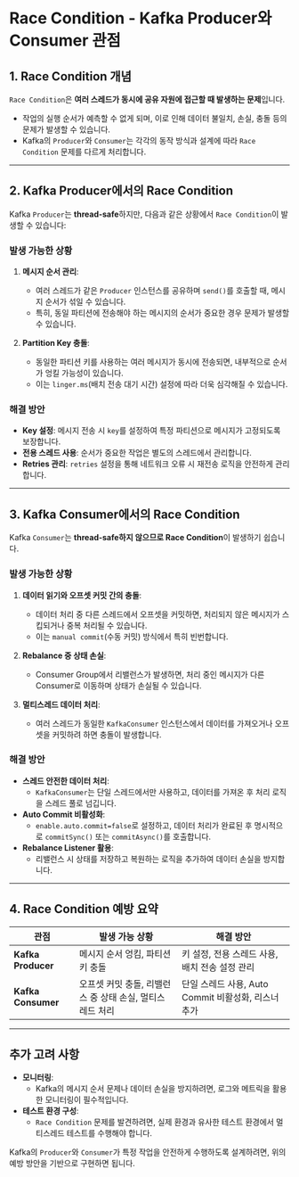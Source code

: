 

# Race Condition - Kafka Producer와 Consumer 관점

## 1. Race Condition 개념
`Race Condition`은 **여러 스레드가 동시에 공유 자원에 접근할 때 발생하는 문제**입니다.  
- 작업의 실행 순서가 예측할 수 없게 되며, 이로 인해 데이터 불일치, 손실, 충돌 등의 문제가 발생할 수 있습니다.
- Kafka의 `Producer`와 `Consumer`는 각각의 동작 방식과 설계에 따라 `Race Condition` 문제를 다르게 처리합니다.

---

## 2. Kafka Producer에서의 Race Condition

Kafka `Producer`는 **thread-safe**하지만, 다음과 같은 상황에서 `Race Condition`이 발생할 수 있습니다:

### 발생 가능한 상황
1. **메시지 순서 관리**:
   - 여러 스레드가 같은 `Producer` 인스턴스를 공유하며 `send()`를 호출할 때, 메시지 순서가 섞일 수 있습니다.
   - 특히, 동일 파티션에 전송해야 하는 메시지의 순서가 중요한 경우 문제가 발생할 수 있습니다.

2. **Partition Key 충돌**:
   - 동일한 파티션 키를 사용하는 여러 메시지가 동시에 전송되면, 내부적으로 순서가 엉킬 가능성이 있습니다.
   - 이는 `linger.ms`(배치 전송 대기 시간) 설정에 따라 더욱 심각해질 수 있습니다.

### 해결 방안
- **Key 설정**: 메시지 전송 시 `key`를 설정하여 특정 파티션으로 메시지가 고정되도록 보장합니다.
- **전용 스레드 사용**: 순서가 중요한 작업은 별도의 스레드에서 관리합니다.
- **Retries 관리**: `retries` 설정을 통해 네트워크 오류 시 재전송 로직을 안전하게 관리합니다.

---

## 3. Kafka Consumer에서의 Race Condition

Kafka `Consumer`는 **thread-safe하지 않으므로 Race Condition**이 발생하기 쉽습니다.

### 발생 가능한 상황
1. **데이터 읽기와 오프셋 커밋 간의 충돌**:
   - 데이터 처리 중 다른 스레드에서 오프셋을 커밋하면, 처리되지 않은 메시지가 스킵되거나 중복 처리될 수 있습니다.
   - 이는 `manual commit`(수동 커밋) 방식에서 특히 빈번합니다.

2. **Rebalance 중 상태 손실**:
   - Consumer Group에서 리밸런스가 발생하면, 처리 중인 메시지가 다른 Consumer로 이동하며 상태가 손실될 수 있습니다.

3. **멀티스레드 데이터 처리**:
   - 여러 스레드가 동일한 `KafkaConsumer` 인스턴스에서 데이터를 가져오거나 오프셋을 커밋하려 하면 충돌이 발생합니다.

### 해결 방안
- **스레드 안전한 데이터 처리**:
  - `KafkaConsumer`는 단일 스레드에서만 사용하고, 데이터를 가져온 후 처리 로직을 스레드 풀로 넘깁니다.
- **Auto Commit 비활성화**:
  - `enable.auto.commit=false`로 설정하고, 데이터 처리가 완료된 후 명시적으로 `commitSync()` 또는 `commitAsync()`를 호출합니다.
- **Rebalance Listener 활용**:
  - 리밸런스 시 상태를 저장하고 복원하는 로직을 추가하여 데이터 손실을 방지합니다.

---

## 4. Race Condition 예방 요약

| 관점             | 발생 가능 상황                                         | 해결 방안                                          |
|------------------|-------------------------------------------------------|---------------------------------------------------|
| **Kafka Producer** | 메시지 순서 엉킴, 파티션 키 충돌                        | 키 설정, 전용 스레드 사용, 배치 전송 설정 관리       |
| **Kafka Consumer** | 오프셋 커밋 충돌, 리밸런스 중 상태 손실, 멀티스레드 처리 | 단일 스레드 사용, Auto Commit 비활성화, 리스너 추가 |

---

## 추가 고려 사항
- **모니터링**:
  - Kafka의 메시지 순서 문제나 데이터 손실을 방지하려면, 로그와 메트릭을 활용한 모니터링이 필수적입니다.
- **테스트 환경 구성**:
  - `Race Condition` 문제를 발견하려면, 실제 환경과 유사한 테스트 환경에서 멀티스레드 테스트를 수행해야 합니다.

Kafka의 `Producer`와 `Consumer`가 특정 작업을 안전하게 수행하도록 설계하려면, 위의 예방 방안을 기반으로 구현하면 됩니다.

